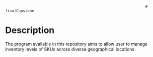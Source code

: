                                                                    # finalCapstone
# Description
The program available in this repository aims to allow user to manage inventory levels of SKUs across diverse geographical locations. 


